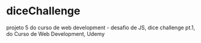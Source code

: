 # diceChallenge
projeto 5 do curso de web development - desafio de JS, dice challenge pt.1, do Curso de Web Development, Udemy
